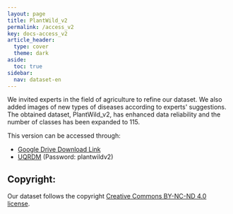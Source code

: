 ```yaml
---
layout: page
title: PlantWild_v2
permalink: /access_v2
key: docs-access_v2
article_header:
  type: cover
  theme: dark
aside:
  toc: true
sidebar:
  nav: dataset-en
---
```



We invited experts in the field of agriculture to refine our dataset.
We also added images of new types of diseases according to experts' suggestions.
The obtained dataset, PlantWild_v2, has enhanced data reliability and the number of classes has been expanded to 115.

This version can be accessed through:

* [Google Drive Download Link](https://drive.google.com/file/d/1wJEMRaNNuYGDqq2IQraQVtkCRHTOIDLD/view?usp=drive_link)
* [UQRDM](https://cloud.rdm.uq.edu.au/index.php/s/8PyLeJtPdcS6EsB) (Password: plantwildv2)


## Copyright:

Our dataset follows the copyright [Creative Commons BY-NC-ND 4.0 license](https://creativecommons.org/licenses/by-nc-nd/4.0/).

